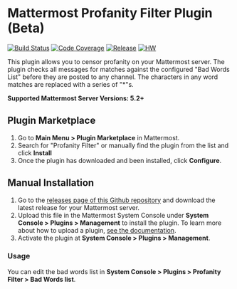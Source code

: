 # Mattermost Profanity Filter Plugin (Beta)

[![Build Status](https://img.shields.io/circleci/project/github/mattermost/mattermost-plugin-profanity-filter/master.svg)](https://circleci.com/gh/mattermost/mattermost-plugin-profanity-filter)
[![Code Coverage](https://img.shields.io/codecov/c/github/mattermost/mattermost-plugin-profanity-filter/master.svg)](https://codecov.io/gh/mattermost/mattermost-plugin-profanity-filter)
[![Release](https://img.shields.io/github/v/release/mattermost/mattermost-plugin-profanity-filter)](https://github.com/mattermost/mattermost-plugin-profanity-filter/releases/latest)
[![HW](https://img.shields.io/github/issues/mattermost/mattermost-plugin-profanity-filter/Up%20For%20Grabs?color=dark%20green&label=Help%20Wanted)](https://github.com/mattermost/mattermost-plugin-profanity-filter/issues?q=is%3Aissue+is%3Aopen+sort%3Aupdated-desc+label%3A%22Up+For+Grabs%22+label%3A%22Help+Wanted%22)


This plugin allows you to censor profanity on your Mattermost server. The plugin checks all messages for matches against the configured "Bad Words List" before they are posted to any channel. The characters in any word matches are replaced with a series of "*"s.

**Supported Mattermost Server Versions: 5.2+**

## Plugin Marketplace 

1. Go to **Main Menu > Plugin Marketplace** in Mattermost.
2. Search for "Profanity Filter" or manually find the plugin from the list and click **Install**
3. Once the plugin has downloaded and been installed, click **Configure**.

## Manual Installation

1. Go to the [releases page of this Github repository](https://github.com/mattermost/mattermost-plugin-profanity-filter/releases) and download the latest release for your Mattermost server.
2. Upload this file in the Mattermost System Console under **System Console > Plugins > Management** to install the plugin. To learn more about how to upload a plugin, [see the documentation](https://docs.mattermost.com/administration/plugins.html#plugin-uploads).
3. Activate the plugin at **System Console > Plugins > Management**.

### Usage

You can edit the bad words list in **System Console > Plugins > Profanity Filter > Bad Words list**.
